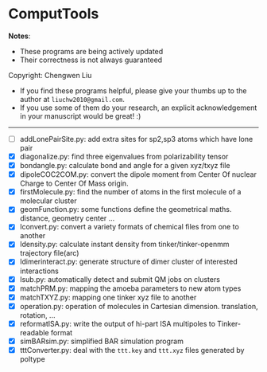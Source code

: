 # ComputTools

__Notes__: 
* These programs are being actively updated
* Their correctness is not always guaranteed 

Copyright: Chengwen Liu

* If you find these programs helpful, please give your thumbs up to the author at `liuchw2010@gmail.com`. 
* If you use some of them do your research, an explicit acknowledgement in your manuscript would be great! :)

---

* [ ] addLonePairSite.py: add extra sites for sp2,sp3 atoms which have lone pair 
* [x] diagonalize.py: find three eigenvalues from polarizability tensor
* [x] bondangle.py: calculate bond and angle for a given xyz/txyz file
* [x] dipoleCOC2COM.py: convert the dipole moment from Center Of nuclear Charge to Center Of Mass origin. 
* [x] firstMolecule.py: find the number of atoms in the first molecule of a molecular cluster
* [x] geomFunction.py: some functions define the geometrical maths. distance, geometry center ...
* [x] lconvert.py: convert a variety formats of chemical files from one to another
* [x] ldensity.py: calculate instant density from tinker/tinker-openmm trajectory file(arc) 
* [x] ldimerinteract.py: generate structure of dimer cluster of interested interactions
* [x] lsub.py: automatically detect and submit QM jobs on clusters 
* [x] matchPRM.py: mapping the amoeba parameters to new atom types 
* [x] matchTXYZ.py: mapping one tinker xyz file to another 
* [x] operation.py: operation of molecules in Cartesian dimension. translation, rotation, ...
* [x] reformatISA.py: write the output of hi-part ISA multipoles to Tinker-readable format
* [x] simBARsim.py: simplified BAR simulation program
* [x] tttConverter.py: deal with the `ttt.key` and `ttt.xyz` files generated by poltype

